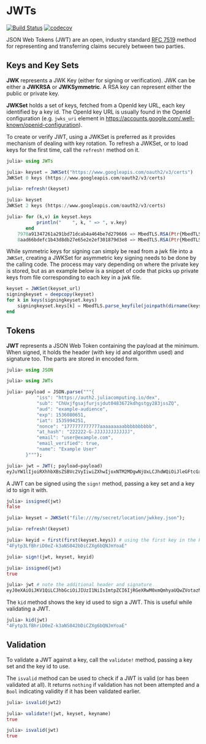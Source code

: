 # JWTs

[![Build Status](https://github.com/tanmaykm/JWTs.jl/workflows/CI/badge.svg)](https://github.com/tanmaykm/JWTs.jl/actions?query=workflow%3ACI+branch%3Amaster)
[![codecov](https://codecov.io/gh/tanmaykm/JWTs.jl/branch/master/graph/badge.svg?token=VK7JZ2hMQx)](https://codecov.io/gh/tanmaykm/JWTs.jl)

JSON Web Tokens (JWT) are an open, industry standard [RFC 7519](https://tools.ietf.org/html/rfc7519) method for representing and transferring claims securely between two parties.

## Keys and Key Sets

**JWK** represents a JWK Key (either for signing or verification). JWK can be either a **JWKRSA** or **JWKSymmetric**. A RSA key can represent either the public or private key.

**JWKSet** holds a set of keys, fetched from a OpenId key URL, each key identified by a key id. The OpenId key URL is usually found in the OpenId configuration (e.g. `jwks_uri` element in <https://accounts.google.com/.well-known/openid-configuration>).

To create or verify JWT, using a JWKSet is preferred as it provides mechanism of dealing with key rotation. To refresh a JWKSet, or to load keys for the first time, call the `refresh!` method on it.

```julia
julia> using JWTs

julia> keyset = JWKSet("https://www.googleapis.com/oauth2/v3/certs")
JWKSet 0 keys (https://www.googleapis.com/oauth2/v3/certs)

julia> refresh!(keyset)

julia> keyset
JWKSet 2 keys (https://www.googleapis.com/oauth2/v3/certs)

julia> for (k,v) in keyset.keys
           println("    ", k, " => ", v.key)
       end
    7978a91347261a291bd71dcab4a464be7d279666 => MbedTLS.RSA(Ptr{MbedTLS.mbedtls_rsa_context} @0x0000000001e337e0)
    8aad66bdefc1b43d8db27e65e2e2ef301879d3e8 => MbedTLS.RSA(Ptr{MbedTLS.mbedtls_rsa_context} @0x0000000001d77390)
```

While symmetric keys for signing can simply be read from a jwk file into a `JWKSet`, creating a JWKSet for asymmetric key signing needs to be done by the calling code. The process may vary depending on where the private key is stored, but as an example below is a snippet of code that picks up private keys from file corresponding to each key in a jwk file.

```julia
keyset = JWKSet(keyset_url)
signingkeyset = deepcopy(keyset)
for k in keys(signingkeyset.keys)
    signingkeyset.keys[k] = MbedTLS.parse_keyfile(joinpath(dirname(keyset_url), "$k.private.pem"))
end
```

## Tokens

**JWT** represents a JSON Web Token containing the payload at the minimum. When signed, it holds the header (with key id and algorithm used) and signature too. The parts are stored in encoded form.

```julia
julia> using JSON

julia> using JWTs

julia> payload = JSON.parse("""{
           "iss": "https://auth2.juliacomputing.io/dex",
           "sub": "ChUxjfgsajfurjsjdut0483672kdhgstgy283jssZQ",
           "aud": "example-audience",
           "exp": 1536080651,
           "iat": 1535994251,
           "nonce": "1777777777777aaaaaaaaabbbbbbbbbb",
           "at_hash": "222222-G-JJJJJJJJJJJJJ",
           "email": "user@example.com",
           "email_verified": true,
           "name": "Example User"
       }""");

julia> jwt = JWT(; payload=payload)
eyJuYW1lIjoiRXhhbXBsZSBVc2VyIiwiZXhwIjoxNTM2MDgwNjUxLCJhdWQiOiJleGFtcGxlLWF1ZGllbmNlIiwic3ViIjoiQ2hVeGpmZ3NhamZ1cmpzamR1dDA0ODM2NzJrZGhnc3RneTI4M2pzc1pRIiwiaWF0IjoxNTM1OTk0MjUxLCJpc3MiOiJodHRwczovL2F1dGgyLmp1bGlhY29tcHV0aW5nLmlvL2RleCIsImVtYWlsX3ZlcmlmaWVkIjp0cnVlLCJhdF9oYXNoIjoiMjIyMjIyLUctSkpKSkpKSkpKSkpKSiIsIm5vbmNlIjoiMTc3Nzc3Nzc3Nzc3N2FhYWFhYWFhYWJiYmJiYmJiYmIiLCJlbWFpbCI6InVzZXJAZXhhbXBsZS5jb20ifQ
```

A JWT can be signed using the `sign!` method, passing a key set and a key id to sign it with.

```julia
julia> issigned(jwt)
false

julia> keyset = JWKSet("file:///my/secret/location/jwkkey.json");

julia> refresh!(keyset)

julia> keyid = first(first(keyset.keys)) # using the first key in the key set
"4Fytp3LfBhriD0eZ-k3aNS042bDiCZXg6bQNJmYoaE"

julia> sign!(jwt, keyset, keyid)

julia> issigned(jwt)
true

julia> jwt # note the additional header and signature
eyJ0eXAiOiJKV1QiLCJhbGciOiJIUzI1NiIsImtpZCI6IjRGeXRwM0xmQmhyaUQwZVotazNhTlMwNDJiRGlDWlhnNmJRTkptWW9hRSJ9.eyJuYW1lIjoiRXhhbXBsZSBVc2VyIiwiZXhwIjoxNTM2MDgwNjUxLCJhdWQiOiJleGFtcGxlLWF1ZGllbmNlIiwic3ViIjoiQ2hVeGpmZ3NhamZ1cmpzamR1dDA0ODM2NzJrZGhnc3RneTI4M2pzc1pRIiwiaWF0IjoxNTM1OTk0MjUxLCJpc3MiOiJodHRwczovL2F1dGgyLmp1bGlhY29tcHV0aW5nLmlvL2RleCIsImVtYWlsX3ZlcmlmaWVkIjp0cnVlLCJhdF9oYXNoIjoiMjIyMjIyLUctSkpKSkpKSkpKSkpKSiIsIm5vbmNlIjoiMTc3Nzc3Nzc3Nzc3N2FhYWFhYWFhYWJiYmJiYmJiYmIiLCJlbWFpbCI6InVzZXJAZXhhbXBsZS5jb20ifQ.zfq-DT4Ft_MSU34pwFrMaealWGs0j7Ynhs9iKjf5Uf4
```

The `kid` method shows the key id used to sign a JWT. This is useful while validating a JWT.

```julia
julia> kid(jwt)
"4Fytp3LfBhriD0eZ-k3aNS042bDiCZXg6bQNJmYoaE"
```

## Validation

To validate a JWT against a key, call the `validate!` method, passing a key set and the key id to use.

The `isvalid` method can be used to check if a JWT is valid (or has been validated at all). It returns `nothing` if validation has not been attempted and a `Bool` indicating validity if it has been validated earlier.

```julia
julia> isvalid(jwt2)

julia> validate!(jwt, keyset, keyname)
true

julia> isvalid(jwt)
true
```
